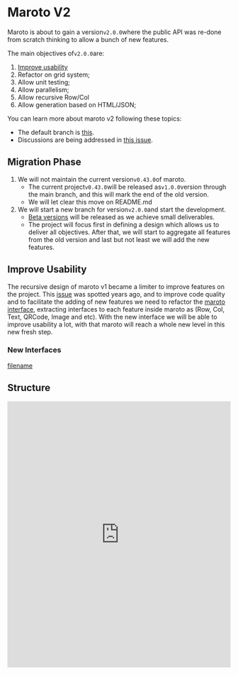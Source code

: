 # Maroto V2

Maroto is about to gain a version`v2.0.0`where the public API was re-done from scratch thinking to allow
a bunch of new features.

The main objectives of`v2.0.0`are:
1. [Improve usability](README.md?id=improve-usability)
2. Refactor on grid system;
2. Allow unit testing;
3. Allow parallelism;
4. Allow recursive Row/Col
5. Allow generation based on HTML/JSON;

You can learn more about maroto v2 following these topics:
* The default branch is [this](https://github.com/johnfercher/maroto/tree/v2).
* Discussions are being addressed in [this issue](https://github.com/johnfercher/maroto/issues/257).

## Migration Phase

1. We will not maintain the current version`v0.43.0`of maroto.
   * The current project`v0.43.0`will be released as`v1.0.0`version through the main branch, and this will mark the end of the old version.
   * We will let clear this move on README.md
2. We will start a new branch for version`v2.0.0`and start the development.
   * [Beta versions](https://go.dev/doc/modules/version-numbers) will be released as we achieve small deliverables.
   * The project will focus first in defining a design which allows us to deliver all objectives. After that, we will start to aggregate all features from the old version and last but not least we will add the new features.

## Improve Usability
The recursive design of maroto v1 became a limiter to improve features on the project. This [issue][old_row_issue] was spotted years ago, 
and to improve code quality and to facilitate the adding of new features we need to refactor the [maroto interface][old_maroto_interface], 
extracting interfaces to each feature inside maroto as (Row, Col, Text, QRCode, Image and etc). With the new interface 
we will be able to improve usability a lot, with that maroto will reach a whole new level in this new fresh step.

### New Interfaces
[filename](https://raw.githubusercontent.com/johnfercher/maroto/v2/pkg/v2/domain/domain.go ':include :type=code')

## Structure
<iframe frameborder="0" style="width:100%;height:600px;" src="https://viewer.diagrams.net/?tags=%7B%7D&highlight=0000ff&edit=_blank&layers=1&nav=1&title=marotov2-structure.drawio#Uhttps%3A%2F%2Fdrive.google.com%2Fuc%3Fid%3D1H-xFq-6DNg-V6aUWsFxM0VthUvA5ptWZ%26export%3Ddownload"></iframe>



[old_maroto_interface]: https://github.com/johnfercher/maroto/blob/master/pkg/pdf/pdf.go
[old_row_issue]: https://github.com/johnfercher/maroto/issues/55